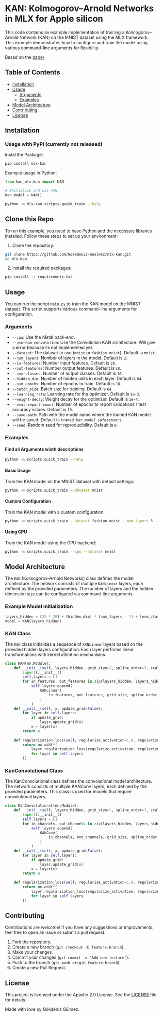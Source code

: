 # KAN: Kolmogorov–Arnold Networks in MLX for Apple silicon

This code contains an example implementation of training a Kolmogorov–Arnold Network (KAN) on the MNIST dataset using the MLX framework. This example demonstrates how to configure and train the model using various command-line arguments for flexibility.

Based on the [paper](https://arxiv.org/pdf/2404.19756)

## Table of Contents

- [Installation](#installation)
- [Usage](#usage)
  - [Arguments](#arguments)
  - [Examples](#examples)
- [Model Architecture](#model-architecture)
- [Contributing](#contributing)
- [License](#license)

## Installation

### Usage with PyPi (currently not released)

instal the Package:

```sh
pip install mlx-kan
```

Example usage in Python:

```python
from kan_mlx.kan import KAN

# Initialize and use KAN
kan_model = KAN()
```

```sh
python -m mlx-kan.scripts.quick_train --help
```

## Clone this Repo

To run this example, you need to have Python and the necessary libraries installed. Follow these steps to set up your environment:

1. Clone the repository:

```bash
git clone https://github.com/Goekdeniz-Guelmez/mlx-kan.git
cd mlx-kan
```

2. Install the required packages:

```bash
pip install -r requirements.txt
```

## Usage

You can run the script `main.py` to train the KAN model on the MNIST dataset. The script supports various command-line arguments for configuration.

### Arguments

- `--cpu`: Use the Metal back-end.
- `--use-kan-convolution`: Use the Convolution KAN architecture. Will give a error because its not implemented yet.
- `--dataset`: The dataset to use (`mnist` or `fashion_mnist`). Default is `mnist`.
- `--num_layers`: Number of layers in the model. Default is `2`.
- `--in-features`: Number input features. Default is `28`.
- `--out-features`: Number output features. Default is `28`.
- `--num-classes`: Number of output classes. Default is `10`.
- `--hidden_dim`: Number of hidden units in each layer. Default is `64`.
- `--num_epochs`: Number of epochs to train. Default is `10`.
- `--batch_size`: Batch size for training. Default is `64`.
- `--learning_rate`: Learning rate for the optimizer. Default is `1e-3`.
- `--weight-decay`: Weight decay for the optimizer. Default is `1e-4`.
- `--eval-report-count`: Number of epochs to report validations / test accuracy values. Default is `10`.
- `--save-path`: Path with the model name where the trained KAN model will be saved. Default is `traned_kan_model.safetensors`.
- `--seed`: Random seed for reproducibility. Default is `0`.

### Examples

#### Find all Arguments wioth descriptions

```sh
python -m scripts.quick_train --help
```

#### Basic Usage

Train the KAN model on the MNIST dataset with default settings:

```sh
python -m scripts.quick_train --dataset mnist
```

#### Custom Configuration

Train the KAN model with a custom configuration:

```sh
python -m scripts.quick_train --dataset fashion_mnist --num_layers 3 --hidden_dim 128 --num_epochs 20 --batch_size 128 --learning_rate 0.0005 --seed 42
```

#### Using CPU

Train the KAN model using the CPU backend:

```sh
python -m scripts.quick_train --cpu --dataset mnist
```

## Model Architecture

The `KAN` (Kolmogorov–Arnold Networks) class defines the model architecture. The network consists of multiple `KANLinear` layers, each defined by the provided parameters. The number of layers and the hidden dimension size can be configured via command-line arguments.

### Example Model Initialization

```python
layers_hidden = [28 * 28] + [hidden_dim] * (num_layers - 1) + [num_classes]
model = KAN(layers_hidden)
```

### KAN Class

The `KAN` class initializes a sequence of `KANLinear` layers based on the provided hidden layers configuration. Each layer performs linear transformations with kernel attention mechanisms.

```python
class KAN(nn.Module):
    def __init__(self, layers_hidden, grid_size=5, spline_order=3, scale_noise=0.1, scale_base=1.0, scale_spline=1.0, base_activation=nn.SiLU, grid_eps=0.02, grid_range=[-1, 1]):
        super().__init__()
        self.layers = []
        for in_features, out_features in zip(layers_hidden, layers_hidden[1:]):
            self.layers.append(
                KANLinear(
                    in_features, out_features, grid_size, spline_order, scale_noise, scale_base, scale_spline, base_activation, grid_eps, grid_range
                )
            )
    def __call__(self, x, update_grid=False):
        for layer in self.layers:
            if update_grid:
                layer.update_grid(x)
            x = layer(x)
        return x
    
    def regularization_loss(self, regularize_activation=1.0, regularize_entropy=1.0):
        return mx.add(*(
            layer.regularization_loss(regularize_activation, regularize_entropy) 
            for layer in self.layers
        ))
```

### KanConvolutional Class

The KanConvolutional class defines the convolutional model architecture. The network consists of multiple KANConv layers, each defined by the provided parameters. This class is used for models that require convolutional layers.

```python
class KanConvolutional(nn.Module):
    def __init__(self, layers_hidden, grid_size=5, spline_order=3, scale_noise=0.1, scale_base=1.0, scale_spline=1.0, base_activation=nn.SiLU, grid_eps=0.02, grid_range=[-1, 1]):
        super().__init__()
        self.layers = []
        for in_channels, out_channels in zip(layers_hidden, layers_hidden[1:]):
            self.layers.append(
                KANConv(
                    in_channels, out_channels, grid_size, spline_order, scale_noise, scale_base, scale_spline, base_activation, grid_eps, grid_range
                )
            )
    def __call__(self, x, update_grid=False):
        for layer in self.layers:
            if update_grid:
                layer.update_grid(x)
            x = layer(x)
        return x
    
    def regularization_loss(self, regularize_activation=1.0, regularize_entropy=1.0):
        return mx.add(*(
            layer.regularization_loss(regularize_activation, regularize_entropy) 
            for layer in self.layers
        ))
```

## Contributing

Contributions are welcome! If you have any suggestions or improvements, feel free to open an issue or submit a pull request.

1. Fork the repository.
2. Create a new branch (`git checkout -b feature-branch`).
3. Make your changes.
4. Commit your changes (`git commit -m 'Add new feature'`).
5. Push to the branch (`git push origin feature-branch`).
6. Create a new Pull Request.

## License

This project is licensed under the Apache 2.0 License. See the [LICENSE](LICENSE) file for details.

Made with love by Gökdeniz Gülmez.
